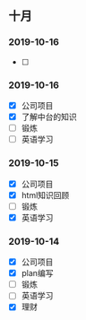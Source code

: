 ## 十月


### 2019-10-16
- [ ] 

### 2019-10-16
- [x] 公司项目
- [x] 了解中台的知识
- [ ] 锻炼
- [ ] 英语学习

### 2019-10-15
- [x] 公司项目
- [x] html知识回顾
- [ ] 锻炼
- [X] 英语学习

### 2019-10-14
- [x] 公司项目
- [x] plan编写
- [ ] 锻炼
- [ ] 英语学习
- [x] 理财

